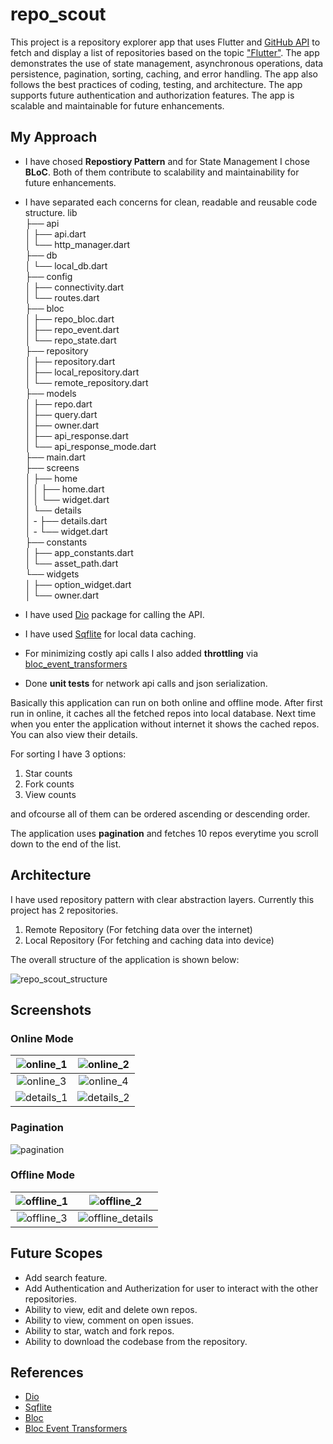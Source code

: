 # repo_scout

This project is a repository explorer app that uses Flutter and [GitHub API](https://docs.github.com/en/rest/search?apiVersion=2022-11-28#search-repositories) to fetch and display a list of repositories based on the topic ["Flutter"](https://github.com/search?q=Flutter&type=repositories). The app demonstrates the use of state management, asynchronous operations, data persistence, pagination, sorting, caching, and error handling. The app also follows the best practices of coding, testing, and architecture. The app supports future authentication and authorization features. The app is scalable and maintainable for future enhancements.

## My Approach
- I have chosed **Repostiory Pattern** and for State Management I chose **BLoC**.
Both of them contribute to scalability and maintainability for future enhancements. 
- I have separated each concerns for clean, readable and reusable code structure. 
lib  
├── api  
│   ├── api.dart  
│   └── http_manager.dart  
├── db  
│   └── local_db.dart  
├── config  
│   ├── connectivity.dart  
│   └── routes.dart  
├── bloc  
│   ├── repo_bloc.dart  
│   ├── repo_event.dart  
│   └── repo_state.dart  
├── repository  
│    ├── repository.dart  
│    ├── local_repository.dart  
│    └── remote_repository.dart  
├── models  
│    ├── repo.dart  
│    ├── query.dart  
│    ├── owner.dart  
│    ├── api_response.dart  
│    └── api_response_mode.dart  
├── main.dart  
├── screens  
│   ├── home  
│   │   ├── home.dart  
│   │   └── widget.dart  
│   └── details  
│   -   ├── details.dart  
│   -   └── widget.dart  
├── constants  
│   ├── app_constants.dart  
│   └── asset_path.dart  
└── widgets  
│   ├── option_widget.dart  
│   └── owner.dart  
  
- I have used [Dio](https://pub.dev/packages/dio) package for calling the API.
- I have used [Sqflite](https://pub.dev/packages/sqflite) for local data caching.
- For minimizing costly api calls I also added **throttling** via [bloc_event_transformers](https://pub.dev/packages/bloc_event_transformers)
- Done **unit tests** for network api calls and json serialization.

Basically this application can run on both online and offline mode. After first run in online, it caches all the fetched repos into local database. Next time when you enter the application without internet it shows the cached repos. You can also view their details.

For sorting I have 3 options:
1. Star counts
2. Fork counts
3. View counts

and ofcourse all of them can be ordered ascending or descending order.

The application uses **pagination** and fetches 10 repos everytime you scroll down to the end of the list.


## Architecture

I have used repository pattern with clear abstraction layers.
Currently this project has 2 repositories. 
1. Remote Repository (For fetching data over the internet)
2. Local Repository (For fetching and caching data into device)

The overall structure of the application is shown below:

![repo_scout_structure](./assets/docs/repo_scout_struct.png)

## Screenshots

### Online Mode


![online_1](./assets/docs/online_1.jpg) |![online_2](./assets/docs/online_2.jpg)
:-------------------------:|:-------------------------:
![online_3](./assets/docs/online_3.jpg)| ![online_4](./assets/docs/online_4.jpg)
![details_1](./assets/docs/details_1.jpg)| ![details_2](./assets/docs/details_2.jpg)

### Pagination

![pagination](./assets/docs/pagination.jpg)

### Offline Mode
![offline_1](./assets/docs/offline_1.jpg) |![offline_2](./assets/docs/offline_2.jpg)
:-------------------------:|:-------------------------:
![offline_3](./assets/docs/online_3.jpg)| ![offline_details](./assets/docs/details_offline.jpg)

## Future Scopes

- Add search feature.
- Add Authentication and Autherization for user to interact with the other repositories.
- Ability to view, edit and delete own repos.
- Ability to view, comment on open issues.
- Ability to star, watch and fork repos.
- Ability to download the codebase from the repository.


## References
- [Dio](https://pub.dev/packages/dio)
- [Sqflite](https://pub.dev/packages/sqflite)
- [Bloc](https://pub.dev/packages/bloc)
- [Bloc Event Transformers](https://pub.dev/packages/bloc_event_transformers)
